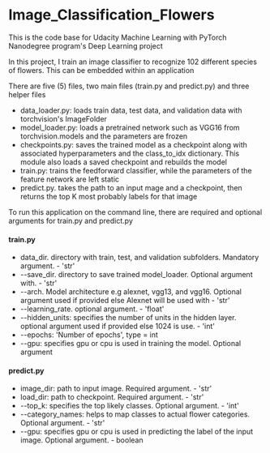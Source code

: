 # Image_Classification_Flowers

This is the code base for Udacity Machine Learning with PyTorch Nanodegree program's Deep Learning project

In this project, I train an image classifier to recognize 102 different species of flowers. This can be embedded within an application


There are five (5) files, two main files (train.py and predict.py) and three helper files

- data_loader.py: loads train data, test data, and validation data with torchvision's ImageFolder
- model_loader.py: loads a pretrained network such as VGG16 from torchvision.models and the parameters are frozen
- checkpoints.py: saves the trained model as a checkpoint along with associated hyperparameters and the class_to_idx dictionary. This module also loads a saved checkpoint and rebuilds the model
- train.py: trains the feedforward classifier, while the parameters of the feature network are left static
- predict.py. takes the path to an input mage and a checkpoint, then returns the top K most probably labels for that image



To run this application on the command line, there are required and optional arguments for train.py and predict.py

#### train.py
- data_dir. directory with train, test, and validation subfolders. Mandatory argument. - 'str'
- --save_dir. directory to save trained model_loader. Optional argument with. - 'str'
- --arch. Model architecture e.g alexnet, vgg13, and vgg16. Optional argument used if provided else Alexnet will be used with - 'str'
- --learning_rate. optional argument. - 'float'
- --hidden_units: specifies the number of units in the hidden layer. optional argument used if provided else 1024 is use. - 'int'
- --epochs: 'Number of epochs', type = int
- --gpu: specifies gpu or cpu is used in training the model. Optional argument

#### predict.py
- image_dir: path to input image. Required argument. - 'str'
- load_dir: path to checkpoint. Required argument. - 'str'
- --top_k: specifies the top likely classes. Optional argument. - 'int'
- --category_names: helps to map classes to actual flower categories. Optional argument. - 'str'
- --gpu: specifies gpu or cpu is used in predicting the label of the input image. Optional argument. - boolean
